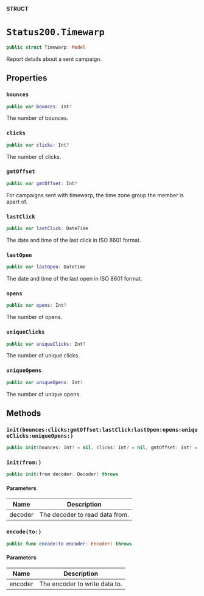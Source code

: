 **STRUCT**

# `Status200.Timewarp`

```swift
public struct Timewarp: Model
```

Report details about a sent campaign.

## Properties
### `bounces`

```swift
public var bounces: Int?
```

The number of bounces.

### `clicks`

```swift
public var clicks: Int?
```

The number of clicks.

### `gmtOffset`

```swift
public var gmtOffset: Int?
```

For campaigns sent with timewarp, the time zone group the member is apart of.

### `lastClick`

```swift
public var lastClick: DateTime
```

The date and time of the last click in ISO 8601 format.

### `lastOpen`

```swift
public var lastOpen: DateTime
```

The date and time of the last open in ISO 8601 format.

### `opens`

```swift
public var opens: Int?
```

The number of opens.

### `uniqueClicks`

```swift
public var uniqueClicks: Int?
```

The number of unique clicks.

### `uniqueOpens`

```swift
public var uniqueOpens: Int?
```

The number of unique opens.

## Methods
### `init(bounces:clicks:gmtOffset:lastClick:lastOpen:opens:uniqueClicks:uniqueOpens:)`

```swift
public init(bounces: Int? = nil, clicks: Int? = nil, gmtOffset: Int? = nil, lastClick: Date? = nil, lastOpen: Date? = nil, opens: Int? = nil, uniqueClicks: Int? = nil, uniqueOpens: Int? = nil)
```

### `init(from:)`

```swift
public init(from decoder: Decoder) throws
```

#### Parameters

| Name | Description |
| ---- | ----------- |
| decoder | The decoder to read data from. |

### `encode(to:)`

```swift
public func encode(to encoder: Encoder) throws
```

#### Parameters

| Name | Description |
| ---- | ----------- |
| encoder | The encoder to write data to. |
